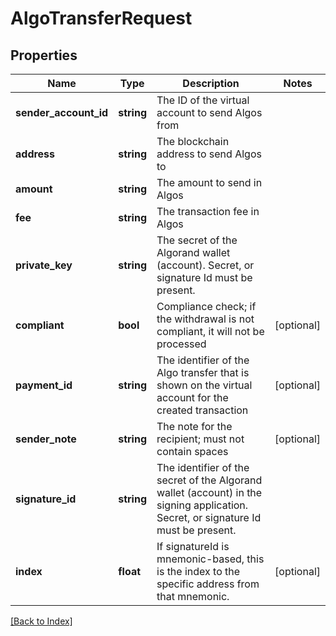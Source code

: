 # AlgoTransferRequest

## Properties

Name | Type | Description | Notes
------------ | ------------- | ------------- | -------------
**sender_account_id** | **string** | The ID of the virtual account to send Algos from |
**address** | **string** | The blockchain address to send Algos to |
**amount** | **string** | The amount to send in Algos |
**fee** | **string** | The transaction fee in Algos |
**private_key** | **string** | The secret of the Algorand wallet (account). Secret, or signature Id must be present. |
**compliant** | **bool** | Compliance check; if the withdrawal is not compliant, it will not be processed | [optional]
**payment_id** | **string** | The identifier of the Algo transfer that is shown on the virtual account for the created transaction | [optional]
**sender_note** | **string** | The note for the recipient; must not contain spaces | [optional]
**signature_id** | **string** | The identifier of the secret of the Algorand wallet (account) in the signing application. Secret, or signature Id must be present. |
**index** | **float** | If signatureId is mnemonic-based, this is the index to the specific address from that mnemonic. | [optional]

[[Back to Index]](../index.md)
